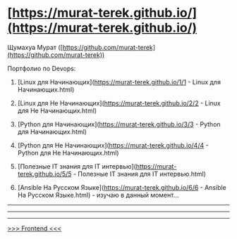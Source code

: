 # [https://murat-terek.github.io/](https://murat-terek.github.io/)

Щумахуа Мурат ([https://github.com/murat-terek](https://github.com/murat-terek))

Портфолио по Devops:

1. [Linux для Начинающих](https://murat-terek.github.io/1/1 - Linux для Начинающих.html)

2. [Linux для Не Начинающих](https://murat-terek.github.io/2/2 - Linux для Не Начинающих.html)

3. [Python для Начинающих](https://murat-terek.github.io/3/3 - Python для Начинающих.html)

4. [Python для Не Начинающих](https://murat-terek.github.io/4/4 - Python для Не Начинающих.html)

5. [Полезные IT знания для IT интервью](https://murat-terek.github.io/5/5 - Полезные IT знания для IT интервью.html)

6. [Ansible На Русском Языке](https://murat-terek.github.io/6/6 - Ansible На Русском Языке.html) - изучаю в данный момент...

---
---
---
[>>> Frontend <<<](https://murat-terek.github.io/Frontend/)